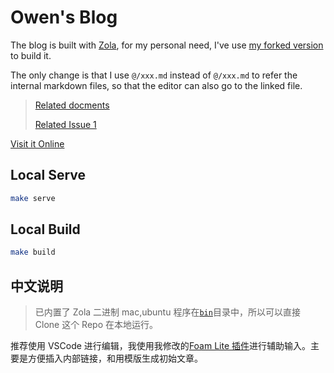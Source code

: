 # Owen's Blog

The blog is built with [Zola](https://www.getzola.org/), for my personal need, I've use [my forked version](https://github.com/theowenyoung/zola) to build it.

The only change is that I use `@/xxx.md` instead of `@/xxx.md` to refer the internal markdown files, so that the editor can also go to the linked file.

>[Related docments](https://www.getzola.org/documentation@/linking/)
> 
> [Related Issue 1](https://github.com/getzola/zola/issues/686)


[Visit it Online](https://www.owenyoung.com)


## Local Serve

```bash
make serve
```

## Local Build

```bash
make build
```


## 中文说明


> 已内置了 Zola 二进制 mac,ubuntu 程序在[`bin`](/bin/)目录中，所以可以直接 Clone 这个 Repo 在本地运行。


推荐使用 VSCode 进行编辑，我使用我修改的[Foam Lite 插件](https://marketplace.visualstudio.com/items?itemName=theowenyoung.foam-lite-vscode)进行辅助输入。主要是方便插入内部链接，和用模版生成初始文章。

